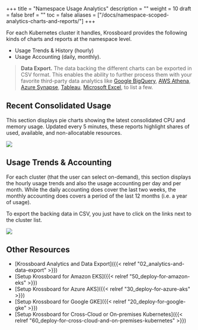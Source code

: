 +++
title = "Namespace Usage Analytics"
description = ""
weight = 10
draft = false
bref = ""
toc = false
aliases = ["/docs/namespace-scoped-analytics-charts-and-reports/"]
+++

For each Kubernetes cluster it handles, Krossboard provides the following kinds of charts and reports at the namespace level.
  * Usage Trends & History (hourly)
  * Usage Accounting (daily, monthly).

> **Data Export.** The data backing the different charts can be exported in CSV format. This enables the ability to further process them with your favorite third-party data analytics like [Google BigQuery](https://cloud.google.com/bigquery), [AWS Athena](https://aws.amazon.com/athena/), [Azure Synapse](https://azure.microsoft.com/en-us/services/synapse-analytics/), [Tableau](https://www.tableau.com/), [Microsoft Excel](https://www.microsoft.com/en-us/microsoft-365/excel#pivot-forPersonal), to list a few.

## Recent Consolidated Usage
This section displays pie charts showing the latest consolidated CPU and memory usage. Updated every 5 minutes, these reports highlight shares of used, available, and non-allocatable resources.

![](/images/docs/screenshorts/krossboard-current-usage-overview.png)

## Usage Trends & Accounting
For each cluster (that the user can select on-demand), this section displays the hourly usage trends and also the usage accounting per day and per month. While the daily accounting does cover the last two weeks, the monthly accounting does covers a period of the last 12 months (i.e. a year of usage).

To export the backing data in CSV, you just have to click on the links next to the cluster list.

![](/images/docs/screenshorts/krossboard-cluster-usage-trends.png)


## Other Resources
* [Krossboard Analytics and Data Export]({{< relref "02_analytics-and-data-export" >}})
* [Setup Krossboard for Amazon EKS]({{< relref "50_deploy-for-amazon-eks" >}})
* [Setup Krossboard for Azure AKS]({{< relref "30_deploy-for-azure-aks" >}})
* [Setup Krossboard for Google GKE]({{< relref "20_deploy-for-google-gke" >}})
* [Setup Krossboard for Cross-Cloud or On-premises Kubernetes]({{< relref "60_deploy-for-cross-cloud-and-on-premises-kubernetes" >}})